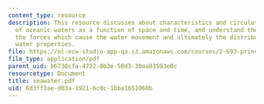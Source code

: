 ```yaml
---
content_type: resource
description: This resource discusses about characteristics and circulation patterns
  of oceanic waters as a function of space and time, and understand the nature of
  the forces which cause the water movement and ultimately the distribution of the
  water properties.
file: https://ol-ocw-studio-app-qa.s3.amazonaws.com/courses/2-693-principles-of-oceanographic-instrument-systems-sensors-and-measurements-13-998-spring-2004/6d3ff3aed03a19216c0c1bba1651060b_seawater.pdf
file_type: application/pdf
parent_uid: b6730cfa-4722-0b3e-50d3-30aa03593e0c
resourcetype: Document
title: seawater.pdf
uid: 6d3ff3ae-d03a-1921-6c0c-1bba1651060b
---
```

